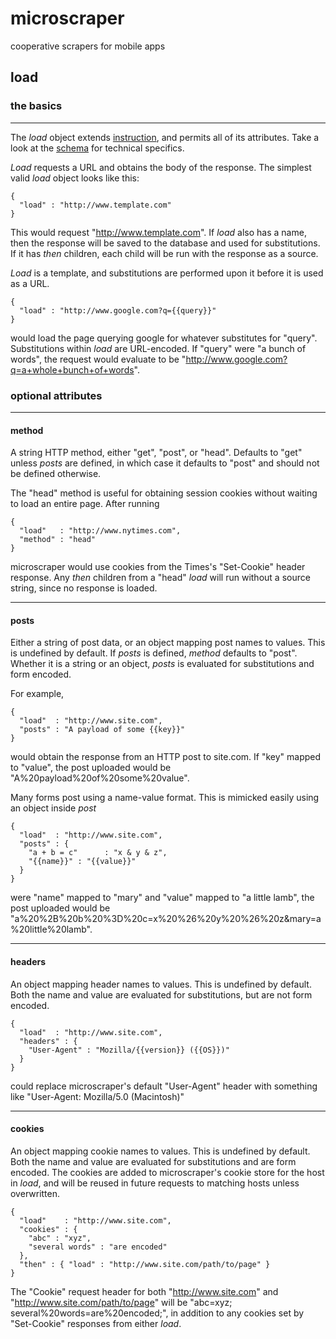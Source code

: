 # microscraper

cooperative scrapers for mobile apps

## load ##

### the basics ###

---

The *load* object extends [instruction](instruction.md), and permits all of its attributes.  Take a look at the [schema](../schema/json/load) for technical specifics.

*Load* requests a URL and obtains the body of the response.  The simplest valid *load* object looks like this:

    {
      "load" : "http://www.template.com"
    }

This would request "http://www.template.com".  If *load* also has a name, then the response will be saved to the database and used for substitutions.  If it has *then* children, each child will be run with the response as a source.

*Load* is a template, and substitutions are performed upon it before it is used as a URL.

    {
      "load" : "http://www.google.com?q={{query}}"
    }

would load the page querying google for whatever substitutes for "query".  Substitutions within *load* are URL-encoded.  If "query" were "a bunch of words", the request would evaluate to be "http://www.google.com?q=a+whole+bunch+of+words".

### optional attributes ###

---

#### method ####

A string HTTP method, either "get", "post", or "head".  Defaults to "get" unless *posts* are defined, in which case it defaults to "post" and should not be defined otherwise.

The "head" method is useful for obtaining session cookies without waiting to load an entire page.  After running

    {
      "load"   : "http://www.nytimes.com",
      "method" : "head"
    }

microscraper would use cookies from the Times's "Set-Cookie" header response.  Any *then* children from a "head" *load* will run without a source string, since no response is loaded.

---

#### posts ####

Either a string of post data, or an object mapping post names to values.  This is undefined by default.  If *posts* is defined, *method* defaults to "post".  Whether it is a string or an object, *posts* is evaluated for substitutions and form encoded.

For example, 

    {
      "load"  : "http://www.site.com",
      "posts" : "A payload of some {{key}}"
    }

would obtain the response from an HTTP post to site.com.  If "key" mapped to "value", the post uploaded would be "A%20payload%20of%20some%20value".

Many forms post using a name-value format.  This is mimicked easily using an object inside *post*

    {
      "load"  : "http://www.site.com",
      "posts" : {
        "a + b = c"      : "x & y & z",
        "{{name}}" : "{{value}}"
      }
    }

were "name" mapped to "mary" and "value" mapped to "a little lamb", the post uploaded would be "a%20%2B%20b%20%3D%20c=x%20%26%20y%20%26%20z&mary=a%20little%20lamb".

---

#### headers ####

An object mapping header names to values.  This is undefined by default.  Both the name and value are evaluated for substitutions, but are not form encoded.

    {
      "load"  : "http://www.site.com",
      "headers" : {
        "User-Agent" : "Mozilla/{{version}} ({{OS}})"
      }
    }

could replace microscraper's default "User-Agent" header with something like "User-Agent: Mozilla/5.0 (Macintosh)"

---

#### cookies ####

An object mapping cookie names to values.  This is undefined by default.  Both the name and value are evaluated for substitutions and are form encoded.  The cookies are added to microscraper's cookie store for the host in *load*, and will be reused in future requests to matching hosts unless overwritten.

    {
      "load"    : "http://www.site.com",
      "cookies" : {
        "abc" : "xyz",
        "several words" : "are encoded"
      },
      "then" : { "load" : "http://www.site.com/path/to/page" }
    }

The "Cookie" request header for both "http://www.site.com" and "http://www.site.com/path/to/page" will be "abc=xyz; several%20words=are%20encoded;", in addition to any cookies set by "Set-Cookie" responses from either *load*.
